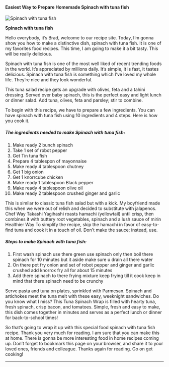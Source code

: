             

#### Easiest Way to Prepare Homemade Spinach with tuna fish

![Spinach with tuna fish](https://img-global.cpcdn.com/recipes/c1f909c14f8fdf08/751x532cq70/spinach-with-tuna-fish-recipe-main-photo.jpg)

**Spinach with tuna fish**

Hello everybody, it’s Brad, welcome to our recipe site. Today, I’m gonna show you how to make a distinctive dish, spinach with tuna fish. It is one of my favorites food recipes. This time, I am going to make it a bit tasty. This will be really delicious.

Spinach with tuna fish is one of the most well liked of recent trending foods in the world. It’s appreciated by millions daily. It’s simple, it is fast, it tastes delicious. Spinach with tuna fish is something which I’ve loved my whole life. They’re nice and they look wonderful.

This tuna salad recipe gets an upgrade with olives, feta and a tahini dressing. Served over baby spinach, this is the perfect easy and light lunch or dinner salad. Add tuna, olives, feta and parsley; stir to combine.

To begin with this recipe, we have to prepare a few ingredients. You can have spinach with tuna fish using 10 ingredients and 4 steps. Here is how you cook it.

##### The ingredients needed to make Spinach with tuna fish:

1.  Make ready 2 bunch spinach
2.  Take 1 set of robot pepper
3.  Get Tin tuna fish
4.  Prepare 4 tablespon of mayonnaise
5.  Make ready 4 tablespoon chutney
6.  Get 1 big onion
7.  Get 1 knorrcube chicken
8.  Make ready 1 tablespoon Black pepper
9.  Make ready 4 tablespoon olive oil
10.  Make ready 2 tablespoon crushed ginger and garlic

This is similar to classic tuna fish salad but with a kick. My boyfriend made this when we were out of relish and decided to substitute with jalapenos. Chef Way Takashi Yagihashi roasts hamachi (yellowtail) until crisp, then combines it with buttery root vegetables, spinach and a lush sauce of mirin Healthier Way To simplify the recipe, skip the hamachi in favor of easy-to-find tuna and cook it in a touch of oil. Don't make the sauce; instead, use.

##### Steps to make Spinach with tuna fish:

1.  First wash spinach use there green use spinach only then boil there spinach for 10 minutes but it aside make sure u drain all there water
2.  On there pot fry onion and set of robot pepper and ginger and garlic crushed add knorrox fry all for about 15 minutes
3.  Add there spinach to there frying mixture keep frying till it cook keep in mind that there spinach need to be crunchy

Serve pasta and tuna on plates, sprinkled with Parmesan. Spinach and artichokes meet the tuna melt with these easy, weeknight sandwiches. Do you know what I miss? This Tuna Spinach Wrap is filled with hearty tuna, fresh spinach, crisp bacon, and tomatoes. Simple, fresh and easy to make, this dish comes together in minutes and serves as a perfect lunch or dinner for back-to-school times!

So that’s going to wrap it up with this special food spinach with tuna fish recipe. Thank you very much for reading. I am sure that you can make this at home. There is gonna be more interesting food in home recipes coming up. Don’t forget to bookmark this page on your browser, and share it to your loved ones, friends and colleague. Thanks again for reading. Go on get cooking!

* * *